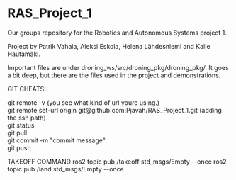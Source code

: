 # RAS_Project_1
Our groups repository for the Robotics and Autonomous Systems project 1.

Project by Patrik Vahala, Aleksi Eskola, Helena Lähdesniemi and Kalle Hautamäki.


<div> Important files are under droning_ws/src/droning_pkg/droning_pkg/. It goes a bit deep, but there are the files used in the project and demonstrations.</div>


<div></div>

<div></div>


















GIT CHEATS:
<div> git remote -v (you see what kind of url youre using.) </div>
<div> git remote set-url origin git@github.com:Pjavah/RAS_Project_1.git (adding the ssh path) </div>
<div>git status  </div>
<div>git pull </div>
<div>git commit -m "commit message" </div>
<div>git push </div>

TAKEOFF COMMAND
ros2 topic pub /takeoff std_msgs/Empty --once
ros2 topic pub /land std_msgs/Empty --once
